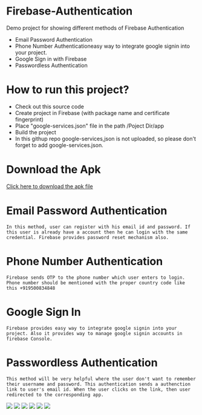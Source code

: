 # Firebase-Authentication
Demo project for showing different methods of Firebase Authentication
- Email Password Authentication
- Phone Number Authenticationeasy way to integrate google signin into your project. 
- Google Sign in with Firebase
- Passwordless Authentication

# How to run this project?
- Check out this source code
- Create project in Firebase (with package name and certificate fingerprint)
- Place "google-services.json" file in the path /Poject Dir/app
- Build the project
- In this githup repo google-services,json is not uploaded, so please don't forget to add google-services.json.

# Download the Apk
<a target="_blank" download="CommonNotes.apk" href="/app/release/Firebase%20Authentication.apk?raw=true"> Click here to download the apk file </a>

# Email Password Authentication
    In this method, user can register with his email id and password. If this user is already have a account then he can login with the same credential. Firebase provides password reset mechanism also.
    
# Phone Number Authentication
    Firebase sends OTP to the phone number which user enters to login. Phone number should be mentioned with the proper country code like this +919500834848
    
# Google Sign In
    Firebase provides easy way to integrate google signin into your project. Also it provides way to manage google signin accounts in firebase Console. 
# Passwordless Authentication
    This method will be very helpful where the user don't want to remember their username and password. This authentication sends a authenction link to user's email id. When the user clicks on the link, then user redirected to the corresponding app.
    
<img src="/Firebase Authentication.png"/>
<img src="Email Password Authentication.png" />
<img src="Phone Number Authentication.png" />
<img src="Phone Number SignedIn.png" />
<img src="Google Signin.png" />
<img src="Passwordless Login.png" />
